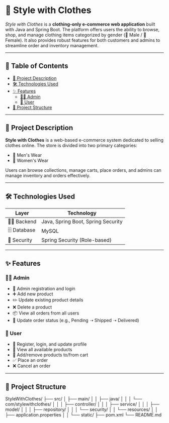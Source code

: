 # 👗 Style with Clothes

_Style with Clothes_ is a **clothing-only e-commerce web application** built with Java and Spring Boot. The platform offers users the ability to browse, shop, and manage clothing items categorized by gender (👨 Male / 👩 Female). It also provides robust features for both customers and admins to streamline order and inventory management.

---

## 📜 Table of Contents

- [📌 Project Description](#-project-description)
- [🛠️ Technologies Used](#-technologies-used)
- [✨ Features](#-features)
  - [🧑‍💼 Admin](#admin)
  - [🧍 User](#user)
- [📁 Project Structure](#-project-structure)

---

## 📌 Project Description

**Style with Clothes** is a web-based e-commerce system dedicated to selling clothes online. The store is divided into two primary categories:
- 👨 Men's Wear
- 👩 Women's Wear

Users can browse collections, manage carts, place orders, and admins can manage inventory and orders effectively.

---

## 🛠️ Technologies Used

| Layer        | Technology            |
|--------------|------------------------|
| 👨‍💻 Backend   | Java, Spring Boot, Spring Security |
| 🗄️ Database  | MySQL                 |
| 🔐 Security  | Spring Security (Role-based) |

---

## ✨ Features

### 🧑‍💼 Admin

- 🔐 Admin registration and login
- ➕ Add new product
- ✏️ Update existing product details
- ❌ Delete a product
- 📦 View all orders from all users
- 🚚 Update order status (e.g., Pending ➝ Shipped ➝ Delivered)

### 🧍 User

- 📝 Register, login, and update profile
- 👀 View all available products
- 🛒 Add/remove products to/from cart
- ✅ Place an order
- ❌ Cancel an order

---

## 📁 Project Structure

StyleWithClothes/
├── src/
│ ├── main/
│ │ ├── java/
│ │ │ └── com/stylewithclothes/
│ │ │ ├── controller/
│ │ │ ├── service/
│ │ │ ├── model/
│ │ │ ├── repository/
│ │ │ └── security/
│ │ └── resources/
│ │ ├── application.properties
│ │ └── static/
├── pom.xml
└── README.md
